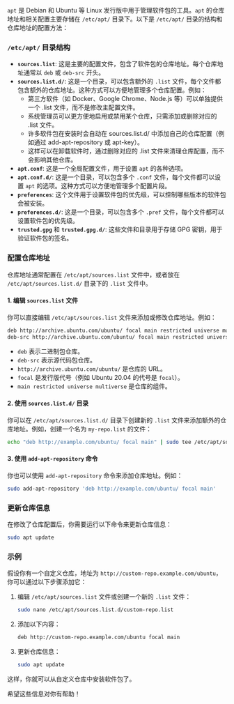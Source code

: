 `apt` 是 Debian 和 Ubuntu 等 Linux 发行版中用于管理软件包的工具。`apt` 的仓库地址和相关配置主要存储在 `/etc/apt/` 目录下。以下是 `/etc/apt/` 目录的结构和仓库地址的配置方法：

### `/etc/apt/` 目录结构
- **`sources.list`**: 这是主要的配置文件，包含了软件包的仓库地址。每个仓库地址通常以 `deb` 或 `deb-src` 开头。
- **`sources.list.d/`**: 这是一个目录，可以包含额外的 `.list` 文件，每个文件都包含额外的仓库地址。这种方式可以方便地管理多个仓库配置。例如：
  - 第三方软件（如 Docker、Google Chrome、Node.js 等）可以单独提供一个 .list 文件，而不是修改主配置文件。
  - 系统管理员可以更方便地启用或禁用某个仓库，只需添加或删除对应的 .list 文件。
  - 许多软件包在安装时会自动在 sources.list.d/ 中添加自己的仓库配置（例如通过 add-apt-repository 或 apt-key）。
  - 这样可以在卸载软件时，通过删除对应的 .list 文件来清理仓库配置，而不会影响其他仓库。
- **`apt.conf`**: 这是一个全局配置文件，用于设置 `apt` 的各种选项。
- **`apt.conf.d/`**: 这是一个目录，可以包含多个 `.conf` 文件，每个文件都可以设置 `apt` 的选项。这种方式可以方便地管理多个配置片段。
- **`preferences`**: 这个文件用于设置软件包的优先级，可以控制哪些版本的软件包会被安装。
- **`preferences.d/`**: 这是一个目录，可以包含多个 `.pref` 文件，每个文件都可以设置软件包的优先级。
- **`trusted.gpg`** 和 **`trusted.gpg.d/`**: 这些文件和目录用于存储 GPG 密钥，用于验证软件包的签名。

### 配置仓库地址
仓库地址通常配置在 `/etc/apt/sources.list` 文件中，或者放在 `/etc/apt/sources.list.d/` 目录下的 `.list` 文件中。

#### 1. 编辑 `sources.list` 文件
你可以直接编辑 `/etc/apt/sources.list` 文件来添加或修改仓库地址。例如：
```bash
deb http://archive.ubuntu.com/ubuntu/ focal main restricted universe multiverse
deb-src http://archive.ubuntu.com/ubuntu/ focal main restricted universe multiverse
```
- `deb` 表示二进制包仓库。
- `deb-src` 表示源代码包仓库。
- `http://archive.ubuntu.com/ubuntu/` 是仓库的 URL。
- `focal` 是发行版代号（例如 Ubuntu 20.04 的代号是 `focal`）。
- `main restricted universe multiverse` 是仓库的组件。

#### 2. 使用 `sources.list.d/` 目录
你可以在 `/etc/apt/sources.list.d/` 目录下创建新的 `.list` 文件来添加额外的仓库地址。例如，创建一个名为 `my-repo.list` 的文件：
```bash
echo "deb http://example.com/ubuntu/ focal main" | sudo tee /etc/apt/sources.list.d/my-repo.list
```

#### 3. 使用 `add-apt-repository` 命令
你也可以使用 `add-apt-repository` 命令来添加仓库地址。例如：
```bash
sudo add-apt-repository 'deb http://example.com/ubuntu/ focal main'
```

### 更新仓库信息
在修改了仓库配置后，你需要运行以下命令来更新仓库信息：
```bash
sudo apt update
```

### 示例
假设你有一个自定义仓库，地址为 `http://custom-repo.example.com/ubuntu`，你可以通过以下步骤添加它：

1. 编辑 `/etc/apt/sources.list` 文件或创建一个新的 `.list` 文件：
   ```bash
   sudo nano /etc/apt/sources.list.d/custom-repo.list
   ```
2. 添加以下内容：
   ```bash
   deb http://custom-repo.example.com/ubuntu focal main
   ```
3. 更新仓库信息：
   ```bash
   sudo apt update
   ```

这样，你就可以从自定义仓库中安装软件包了。

希望这些信息对你有帮助！
